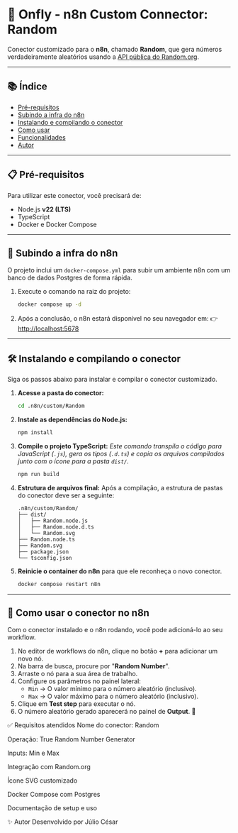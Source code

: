 # 🎲 Onfly - n8n Custom Connector: Random

Conector customizado para o **n8n**, chamado **Random**, que gera números verdadeiramente aleatórios usando a [API pública do Random.org](https://www.random.org/).

---

## 📚 Índice

- [Pré-requisitos](#-pré-requisitos)
- [Subindo a infra do n8n](#-subindo-a-infra-do-n8n)
- [Instalando e compilando o conector](#️-instalando-e-compilando-o-conector)
- [Como usar](#-como-usar-o-conector-no-n8n)
- [Funcionalidades](#-requisitos-atendidos)
- [Autor](#-autor)

---

## 📋 Pré-requisitos

Para utilizar este conector, você precisará de:
-   Node.js **v22 (LTS)**
-   TypeScript
-   Docker e Docker Compose

---

## 🚀 Subindo a infra do n8n

O projeto inclui um `docker-compose.yml` para subir um ambiente n8n com um banco de dados Postgres de forma rápida.

1.  Execute o comando na raiz do projeto:
    ```bash
    docker compose up -d
    ```

2.  Após a conclusão, o n8n estará disponível no seu navegador em:
    👉 [http://localhost:5678](http://localhost:5678)

---

## 🛠️ Instalando e compilando o conector

Siga os passos abaixo para instalar e compilar o conector customizado.

1.  **Acesse a pasta do conector:**
    ```bash
    cd .n8n/custom/Random
    ```

2.  **Instale as dependências do Node.js:**
    ```bash
    npm install
    ```

3.  **Compile o projeto TypeScript:**
    *Este comando transpila o código para JavaScript (`.js`), gera os tipos (`.d.ts`) e copia os arquivos compilados junto com o ícone para a pasta `dist/`.*
    ```bash
    npm run build
    ```

4.  **Estrutura de arquivos final:**
    Após a compilação, a estrutura de pastas do conector deve ser a seguinte:
    ```text
    .n8n/custom/Random/
    ├── dist/
    │   ├── Random.node.js
    │   ├── Random.node.d.ts
    │   └── Random.svg
    ├── Random.node.ts
    ├── Random.svg
    ├── package.json
    └── tsconfig.json
    ```
5.  **Reinicie o container do n8n** para que ele reconheça o novo conector.
    ```bash
    docker compose restart n8n
    ```

---

## 🧩 Como usar o conector no n8n

Com o conector instalado e o n8n rodando, você pode adicioná-lo ao seu workflow.

1.  No editor de workflows do n8n, clique no botão **+** para adicionar um novo nó.
2.  Na barra de busca, procure por "**Random Number**".
3.  Arraste o nó para a sua área de trabalho.
4.  Configure os parâmetros no painel lateral:
    -   `Min` → O valor mínimo para o número aleatório (inclusivo).
    -   `Max` → O valor máximo para o número aleatório (inclusivo).
5.  Clique em **Test step** para executar o nó.
6.  O número aleatório gerado aparecerá no painel de **Output**. 🎉

✅ Requisitos atendidos
Nome do conector: Random

Operação: True Random Number Generator

Inputs: Min e Max

Integração com Random.org

Ícone SVG customizado

Docker Compose com Postgres

Documentação de setup e uso

✨ Autor
Desenvolvido por Júlio César